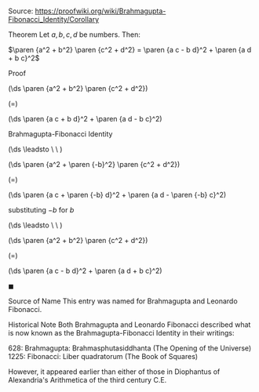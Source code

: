 # 

Source: https://proofwiki.org/wiki/Brahmagupta-Fibonacci_Identity/Corollary



Theorem
Let $a, b, c, d$ be numbers.
Then:

$\paren {a^2 + b^2} \paren {c^2 + d^2} = \paren {a c - b d}^2 + \paren {a d + b c}^2$


Proof













\(\ds \paren {a^2 + b^2} \paren {c^2 + d^2}\)

\(=\)







\(\ds \paren {a c + b d}^2 + \paren {a d - b c}^2\)





Brahmagupta-Fibonacci Identity








\(\ds \leadsto \ \ \)





\(\ds \paren {a^2 + \paren {-b}^2} \paren {c^2 + d^2}\)

\(=\)







\(\ds \paren {a c + \paren {-b} d}^2 + \paren {a d - \paren {-b} c}^2\)





substituting $-b$ for $b$








\(\ds \leadsto \ \ \)





\(\ds \paren {a^2 + b^2} \paren {c^2 + d^2}\)

\(=\)







\(\ds \paren {a c - b d}^2 + \paren {a d + b c}^2\)









$\blacksquare$


Source of Name
This entry was named for Brahmagupta‎ and Leonardo Fibonacci‎.


Historical Note
Both Brahmagupta‎ and Leonardo Fibonacci‎ described what is now known as the Brahmagupta-Fibonacci Identity in their writings:

628: Brahmagupta: Brahmasphutasiddhanta (The Opening of the Universe)
1225: Fibonacci: Liber quadratorum (The Book of Squares)

However, it appeared earlier than either of those in Diophantus of Alexandria's Arithmetica of the third century C.E.





